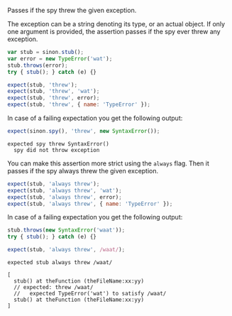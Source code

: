Passes if the spy threw the given exception.

The exception can be a string denoting its type, or an actual
object. If only one argument is provided, the assertion passes if the
spy ever threw any exception.

```js
var stub = sinon.stub();
var error = new TypeError('wat');
stub.throws(error);
try { stub(); } catch (e) {}

expect(stub, 'threw');
expect(stub, 'threw', 'wat');
expect(stub, 'threw', error);
expect(stub, 'threw', { name: 'TypeError' });
```

In case of a failing expectation you get the following output:

```js
expect(sinon.spy(), 'threw', new SyntaxError());
```

```output
expected spy threw SyntaxError()
  spy did not throw exception
```

You can make this assertion more strict using the `always` flag. Then
it passes if the spy always threw the given exception.

```js
expect(stub, 'always threw');
expect(stub, 'always threw', 'wat');
expect(stub, 'always threw', error);
expect(stub, 'always threw', { name: 'TypeError' });
```

In case of a failing expectation you get the following output:

```js
stub.throws(new SyntaxError('waat'));
try { stub(); } catch (e) {}

expect(stub, 'always threw', /waat/);
```

```output
expected stub always threw /waat/

[
  stub() at theFunction (theFileName:xx:yy)
  // expected: threw /waat/
  //   expected TypeError('wat') to satisfy /waat/
  stub() at theFunction (theFileName:xx:yy)
]
```
